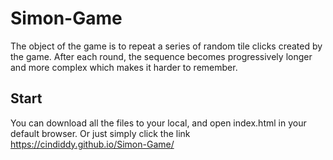 # Simon-Game
The object of the game is to repeat a series of random tile clicks created by the game. After each round, the sequence becomes progressively longer and more complex which makes it harder to remember.

## Start
You can download all the files to your local, and open index.html in your default browser. Or just simply click the link https://cindiddy.github.io/Simon-Game/
